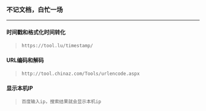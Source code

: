 ### 不记文档，白忙一场

------

#### 时间戳和格式化时间转化

> ```python
> https://tool.lu/timestamp/
> ```

#### URL编码和解码

> ```python
> http://tool.chinaz.com/Tools/urlencode.aspx
> ```

#### 显示本机IP

> ```python
> 百度输入ip，搜索结果就会显示本机ip
> ```